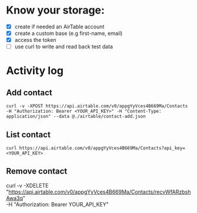 # Know your storage:
- [x] create if needed an AirTable account
- [x] create a custom base (e.g first-name, email)
- [x] access the token
- [ ] use curl to write and read back test data

# Activity log

## Add contact
```shell
curl -v -XPOST https://api.airtable.com/v0/appgYyVces4B669Ma/Contacts -H "Authorization: Bearer <YOUR_API_KEY>" -H "Content-Type: application/json" --data @./airtable/contact-add.json
```

## List contact
```shell
curl https://api.airtable.com/v0/appgYyVces4B669Ma/Contacts?api_key=<YOUR_API_KEY>
```

## Remove contact
curl -v -XDELETE "https://api.airtable.com/v0/appgYyVces4B669Ma/Contacts/recvWfARzbshAwa3q" \
-H "Authorization: Bearer YOUR_API_KEY"
